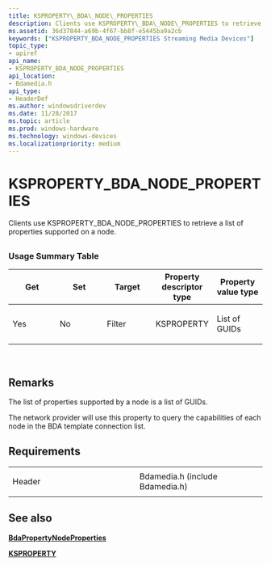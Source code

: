 ```yaml
---
title: KSPROPERTY\_BDA\_NODE\_PROPERTIES
description: Clients use KSPROPERTY\_BDA\_NODE\_PROPERTIES to retrieve a list of properties supported on a node.
ms.assetid: 36d37844-a69b-4f67-bb8f-e5445ba9a2cb
keywords: ["KSPROPERTY_BDA_NODE_PROPERTIES Streaming Media Devices"]
topic_type:
- apiref
api_name:
- KSPROPERTY_BDA_NODE_PROPERTIES
api_location:
- Bdamedia.h
api_type:
- HeaderDef
ms.author: windowsdriverdev
ms.date: 11/28/2017
ms.topic: article
ms.prod: windows-hardware
ms.technology: windows-devices
ms.localizationpriority: medium
---
```


# KSPROPERTY\_BDA\_NODE\_PROPERTIES


Clients use KSPROPERTY\_BDA\_NODE\_PROPERTIES to retrieve a list of properties supported on a node.

## <span id="ddk_ksproperty_bda_node_properties_ks"></span><span id="DDK_KSPROPERTY_BDA_NODE_PROPERTIES_KS"></span>


### <span id="Usage_Summary_Table"></span><span id="usage_summary_table"></span><span id="USAGE_SUMMARY_TABLE"></span>Usage Summary Table

<table>
<colgroup>
<col width="20%" />
<col width="20%" />
<col width="20%" />
<col width="20%" />
<col width="20%" />
</colgroup>
<thead>
<tr class="header">
<th>Get</th>
<th>Set</th>
<th>Target</th>
<th>Property descriptor type</th>
<th>Property value type</th>
</tr>
</thead>
<tbody>
<tr class="odd">
<td><p>Yes</p></td>
<td><p>No</p></td>
<td><p>Filter</p></td>
<td><p>KSPROPERTY</p></td>
<td><p>List of GUIDs</p></td>
</tr>
</tbody>
</table>

 

Remarks
-------

The list of properties supported by a node is a list of GUIDs.

The network provider will use this property to query the capabilities of each node in the BDA template connection list.

Requirements
------------

<table>
<colgroup>
<col width="50%" />
<col width="50%" />
</colgroup>
<tbody>
<tr class="odd">
<td><p>Header</p></td>
<td>Bdamedia.h (include Bdamedia.h)</td>
</tr>
</tbody>
</table>

## <span id="see_also"></span>See also


[**BdaPropertyNodeProperties**](https://msdn.microsoft.com/library/windows/hardware/ff556496)

[**KSPROPERTY**](https://msdn.microsoft.com/library/windows/hardware/ff564262)

 

 






